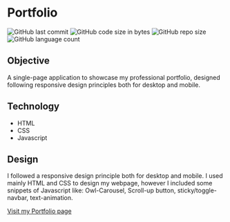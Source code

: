 # Portfolio

<img alt="GitHub last commit" src="https://img.shields.io/github/last-commit/paulinemarg/portfolio"> <img alt="GitHub code size in bytes" src="https://img.shields.io/github/languages/code-size/paulinemarg/portfolio?color=green"> <img alt="GitHub repo size" src="https://img.shields.io/github/repo-size/paulinemarg/portfolio?color=yellow"> <img alt="GitHub language count" src="https://img.shields.io/github/languages/count/paulinemarg/portfolio?style=plastic">

## Objective
A single-page application to showcase my professional portfolio, designed following responsive design principles both for desktop and mobile. 


## Technology 
* HTML    
* CSS 
* Javascript

## Design
I followed a responsive design principle both for desktop and mobile. I used mainly HTML and CSS to design my webpage, however I included some snippets of Javascript like: Owl-Carousel, Scroll-up button, sticky/toggle-navbar, text-animation.

[Visit my Portfolio page](https://paulinemarg.github.io/portfolio/)
